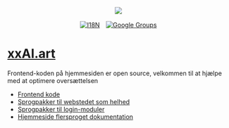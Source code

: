 <p align="center"><a href="https://wac.tax"><img src="https://cdn.jsdelivr.net/gh/wactax/img/logo.svg"/></a></p><p align="center"><a href="https://github.com/wactax/wac.tax/blob/main/doc/README.md#readme"><img alt="I18N" src="https://cdn.jsdelivr.net/gh/wactax/img/t.svg"/></a>　<a href="https://groups.google.com/u/2/g/wactax"><img alt="Google Groups" src="https://cdn.jsdelivr.net/gh/wactax/img/g-groups.svg"/></a></p>

# [xxAI.art](https://xxAI.art)

Frontend-koden på hjemmesiden er open source, velkommen til at hjælpe med at optimere oversættelsen

* [Frontend kode](https://github.com/xxai-art/web)
* [Sprogpakker til webstedet som helhed](https://github.com/xxai-art/web/tree/main/i18n)
* [Sprogpakker til login-moduler](https://github.com/wacpkg/user/tree/main/ui.i18n)
* [Hjemmeside flersproget dokumentation](https://github.com/xxai-doc)
